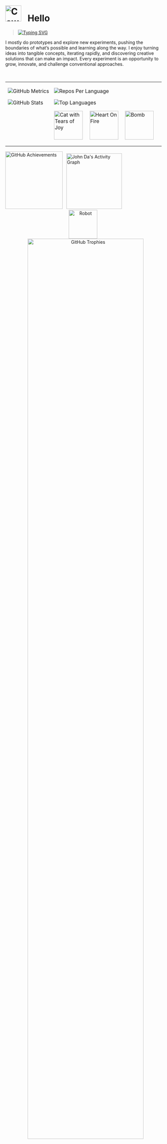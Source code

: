 # <img src="https://raw.githubusercontent.com/Tarikul-Islam-Anik/Animated-Fluent-Emojis/master/Emojis/Smilies/Cowboy%20Hat%20Face.png" alt="Cowboy Hat Face" width="50" height="50" /> &nbsp; Hello

> [![Typing SVG](https://readme-typing-svg.demolab.com/?lines=📖+Making+progresses+in;Web+Designs/Developments;Robotic/Dectections;2D/3D+Animation)]()

I mostly do prototypes and explore new experiments, pushing the boundaries of what’s possible and learning along the way. I enjoy turning ideas into tangible concepts, iterating rapidly, and discovering creative solutions that can make an impact. Every experiment is an opportunity to grow, innovate, and challenge conventional approaches.

<br>

<div>
<table border="0" cellspacing="10" cellpadding="0">
  <tr>
    <!-- Left Column -->
    <td valign="top">
      <p>
        <img 
          src="https://metrics.lecoq.io/john-da?template=classic&base=header%2C%20activity%2C%20community%2C%20repositories%2C%20metadata&base.hireable=false&base.skip=false"
          alt="GitHub Metrics"
        />
      </p>
      <p>
        <img 
          alt="GitHub Stats"
          src="https://github-readme-stats.vercel.app/api?username=john-da&theme=tokyonight&hide_border=true&include_all_commits=false&count_private=false&bg_color=0d1117"
        />
      </p>
    </td>
    <!-- Right Column -->
    <td valign="top">
      <p>
        <img 
          src="http://github-profile-summary-cards.vercel.app/api/cards/repos-per-language?username=john-da&theme=github_dark&hide_border=true"
          alt="Repos Per Language"
        />
      </p>
      <p>
        <img 
          src="https://github-readme-stats.vercel.app/api/top-langs/?username=john-da&hide=html&hide_border=true&layout=compact&langs_count=8&theme=github_dark"
          alt="Top Languages"
        />
      </p>
      <p>
        <img
          src="https://raw.githubusercontent.com/Tarikul-Islam-Anik/Microsoft-Teams-Animated-Emojis/master/Emojis/Smilies/Cat%20with%20Tears%20of%20Joy.png"
          alt="Cat with Tears of Joy"
          width="90"
          height="90"
          style="vertical-align: middle;"
        />
        &nbsp;&nbsp;&nbsp;
        <img
          src="https://raw.githubusercontent.com/Tarikul-Islam-Anik/Animated-Fluent-Emojis/master/Emojis/Smilies/Heart%20on%20Fire.png"
          alt="Heart On Fire"
          width="90"
          height="90"
          style="vertical-align: middle;"
        />
  &nbsp;&nbsp;&nbsp;
        <img
          src="https://raw.githubusercontent.com/Tarikul-Islam-Anik/Animated-Fluent-Emojis/master/Emojis/Smilies/Bomb.png"
          alt="Bomb"
          width="90"
          height="90"
          style="vertical-align: middle;"
        />
        &nbsp;&nbsp;&nbsp;
      </p>
    </td>
  </tr>
</table>
</div>



<div>
  <img 
    src="https://api.vaunt.dev/v1/github/entities/john-da/achievements?format=svg&limit=3"
    alt="GitHub Achievements"
    height="180"
  />
  &nbsp;
  <img 
    alt="John Da's Activity Graph"
    src="https://github-readme-activity-graph.vercel.app/graph?username=john-da&theme=github-dark&hide_border=true&custom_title=Activity&hide_title=false"
    height="174"
  />
</div>


<div align="center">
  <img
    src="https://raw.githubusercontent.com/Tarikul-Islam-Anik/Animated-Fluent-Emojis/master/Emojis/Smilies/Robot.png"
    alt="Robot"
    width="90"
    height="90"
    style="vertical-align: middle;"
  />
  &nbsp;&nbsp;&nbsp;
  <img
    src="https://github-profile-trophy.vercel.app/?username=john-da&theme=tokyonight&cols=4&no-frame=true&margin-w=5&margin-h=5&title=Experience"
    alt="GitHub Trophies"
    width="85%"
  />
</div>


<br>
